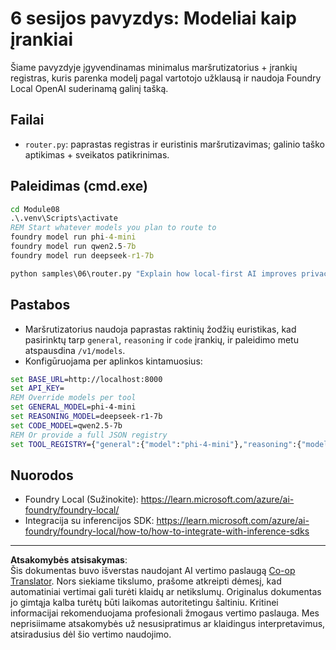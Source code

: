 <!--
CO_OP_TRANSLATOR_METADATA:
{
  "original_hash": "7f0c6af41a1ae2c5a770c8170da8bd6e",
  "translation_date": "2025-10-01T02:01:30+00:00",
  "source_file": "Module08/samples/06/README.md",
  "language_code": "lt"
}
-->
# 6 sesijos pavyzdys: Modeliai kaip įrankiai

Šiame pavyzdyje įgyvendinamas minimalus maršrutizatorius + įrankių registras, kuris parenka modelį pagal vartotojo užklausą ir naudoja Foundry Local OpenAI suderinamą galinį tašką.

## Failai
- `router.py`: paprastas registras ir euristinis maršrutizavimas; galinio taško aptikimas + sveikatos patikrinimas.

## Paleidimas (cmd.exe)
```cmd
cd Module08
.\.venv\Scripts\activate
REM Start whatever models you plan to route to
foundry model run phi-4-mini
foundry model run qwen2.5-7b
foundry model run deepseek-r1-7b

python samples\06\router.py "Explain how local-first AI improves privacy in two sentences."
```

## Pastabos
- Maršrutizatorius naudoja paprastas raktinių žodžių euristikas, kad pasirinktų tarp `general`, `reasoning` ir `code` įrankių, ir paleidimo metu atspausdina `/v1/models`.
- Konfigūruojama per aplinkos kintamuosius:
```cmd
set BASE_URL=http://localhost:8000
set API_KEY=
REM Override models per tool
set GENERAL_MODEL=phi-4-mini
set REASONING_MODEL=deepseek-r1-7b
set CODE_MODEL=qwen2.5-7b
REM Or provide a full JSON registry
set TOOL_REGISTRY={"general":{"model":"phi-4-mini"},"reasoning":{"model":"deepseek-r1-7b"},"code":{"model":"qwen2.5-7b"}}
```

## Nuorodos
- Foundry Local (Sužinokite): https://learn.microsoft.com/azure/ai-foundry/foundry-local/
- Integracija su inferencijos SDK: https://learn.microsoft.com/azure/ai-foundry/foundry-local/how-to/how-to-integrate-with-inference-sdks

---

**Atsakomybės atsisakymas**:  
Šis dokumentas buvo išverstas naudojant AI vertimo paslaugą [Co-op Translator](https://github.com/Azure/co-op-translator). Nors siekiame tikslumo, prašome atkreipti dėmesį, kad automatiniai vertimai gali turėti klaidų ar netikslumų. Originalus dokumentas jo gimtąja kalba turėtų būti laikomas autoritetingu šaltiniu. Kritinei informacijai rekomenduojama profesionali žmogaus vertimo paslauga. Mes neprisiimame atsakomybės už nesusipratimus ar klaidingus interpretavimus, atsiradusius dėl šio vertimo naudojimo.